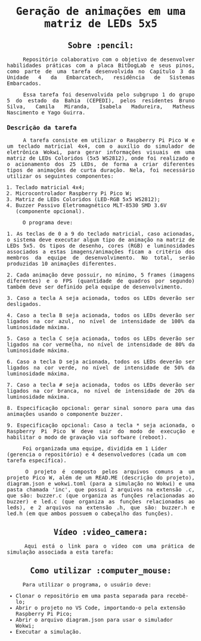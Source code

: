 <samp>
<h1 align="center"> Geração de animações em uma matriz de LEDs 5x5 </h1>
<h2 align="center"> Sobre :pencil: </h2>

<p align="justify"> &emsp;&emsp;&emsp;&emsp; Repositório colaborativo com o objetivo de desenvolver habilidades práticas com a placa BitDogLab e seus pinos, como parte de uma tarefa desenvolvida no Capítulo 3 da Unidade 4 da Embarcatech, residência de Sistemas Embarcados. 

<p align="justify"> &emsp;&emsp;&emsp;&emsp; Essa tarefa foi desenvolvida pelo subgrupo 1 do grupo 5 do estado da Bahia (CEPEDI), pelos residentes Bruno Silva, Camila Miranda, Isabela Madureira, Matheus Nascimento e Yago Guirra.

<h3> Descrição da tarefa </h3>

<p align="justify"> &emsp;&emsp;&emsp;&emsp; A tarefa consiste em utilizar o Raspberry Pi Pico W e um teclado matricial 4x4, com o auxílio do simulador de eletrônica Wokwi, para gerar informações visuais em uma matriz de LEDs Coloridos (5x5 WS2812), onde foi realizado e o acionamento dos 25 LEDs, de forma a criar diferentes tipos de animações de curta duração. Nela, foi necessário utilizar os seguintes componentes:

  1. Teclado matricial 4x4;
  2. Microcontrolador Raspberry Pi Pico W;
  3. Matriz de LEDs Coloridos (LED-RGB 5x5 WS2812);
  4. Buzzer Passivo Eletromagnético MLT-8530 SMD 3.6V (componente opcional).

 &emsp;&emsp;&emsp;&emsp; O programa deve:

<p align="justify">  1. As teclas de 0 a 9 do teclado matricial, caso acionadas, o sistema deve executar algum tipo de animação na matriz de LEDs 5x5. Os tipos de desenho, cores (RGB) e luminosidades associados a estas imagens/animações ficam a critério dos membros da equipe de desenvolvimento. No total, serão produzidas 10 animações diferentes.</p>
<p align="justify">  2. Cada animação deve possuir, no mínimo, 5 frames (imagens diferentes) e o FPS (quantidade de quadros por segundo) também deve ser definido pela equipe de desenvolvimento. </p>
<p align="justify">  3. Caso a tecla A seja acionada, todos os LEDs deverão ser desligados. </p>
<p align="justify">  4. Caso a tecla B seja acionada, todos os LEDs deverão ser ligados na cor azul, no nível de intensidade de 100% da luminosidade máxima. </p>
<p align="justify">  5. Caso a tecla C seja acionada, todos os LEDs deverão ser ligados na cor vermelha, no nível de intensidade de 80% da luminosidade máxima. </p>
<p align="justify">  6. Caso a tecla D seja acionada, todos os LEDs deverão ser ligados na cor verde, no nível de intensidade de 50% da luminosidade máxima. </p>
<p align="justify">  7. Caso a tecla # seja acionada, todos os LEDs deverão ser ligados na cor branca, no nível de intensidade de 20% da luminosidade máxima. </p>
<p align="justify">  8. Especificação opcional: gerar sinal sonoro para uma das animações usando o componente buzzer. </p>
<p align="justify">  9. Especificação opcional: Caso a tecla * seja acionada, o Raspberry Pi Pico W deve sair do modo de execução e habilitar o modo de gravação via software (reboot). </p>

&emsp;&emsp;&emsp;&emsp; Foi organizada uma equipe, dividida em 1 Líder (gerencia o repositório) e 4 desenvolvedores (cada um com tarefa específica). 

<p align="justify"> &emsp;&emsp;&emsp;&emsp; O projeto é composto pelos arquivos comuns a um projeto Pico W, além de um READ.ME (descrição do projeto), diagram.json e wokwi.toml (para a simulação no Wokwi) e uma pasta chamada 'inc', que possui 2 arquivos na extensão .c, que são: buzzer.c (que organiza as funções relacionadas ao buzzer) e led.c (que organiza as funções relacionadas ao leds), e 2 arquivos na extensão .h, que são: buzzer.h e led.h (em que ambos possuem o cabeçalho das funções).

<h2></h2>
<h2 align="center"> Vídeo :video_camera: </h2>
<p align="justify"> &emsp;&emsp;&emsp;&emsp; Aqui está o link para o vídeo com uma prática de simulação associada a esta tarefa: </p>
<p align="center">  </p>

<h2></h2>
<h2 align="center"> Como utilizar :computer_mouse: </h2>

<p align="justify"> &emsp;&emsp;&emsp;&emsp; Para utilizar o programa, o usuário deve:

- Clonar o repositório em uma pasta separada para recebê-lo;
- Abrir o projeto no VS Code, importando-o pela extensão Raspberry Pi Pico;
- Abrir o arquivo diagram.json para usar o simulador Wokwi;
- Executar a simulação.
</samp>
